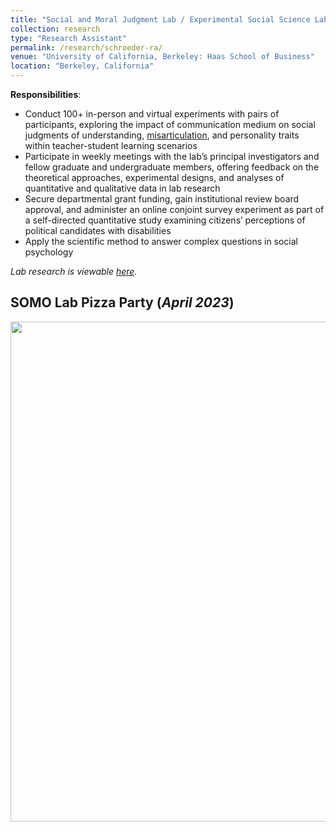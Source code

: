 ```yaml
---
title: "Social and Moral Judgment Lab / Experimental Social Science Laboratory Lead Research Apprentice (_June 2022 - Present_)"
collection: research
type: "Research Assistant"
permalink: /research/schroeder-ra/
venue: "University of California, Berkeley: Haas School of Business"
location: "Berkeley, California"
---
```


__Responsibilities__:
- Conduct 100+ in-person and virtual experiments with pairs of participants, exploring the impact of communication medium on social judgments of understanding, [misarticulation](https://papers.ssrn.com/sol3/papers.cfm?abstract_id=4164007), and personality traits within teacher-student learning scenarios
- Participate in weekly meetings with the lab’s principal investigators and fellow graduate and undergraduate members, offering feedback on the theoretical approaches, experimental designs, and analyses of quantitative and qualitative data in lab research
- Secure departmental grant funding, gain institutional review board approval, and administer an online conjoint survey experiment as part of a self-directed quantitative study examining citizens’ perceptions of political candidates with disabilities
- Apply the scientific method to answer complex questions in social psychology

_Lab research is viewable [here](https://www.somolab.org/overview)._

## SOMO Lab Pizza Party (_April 2023_)
<img width="800" src="https://user-images.githubusercontent.com/100865459/239700445-6fdba757-557b-49b5-9f24-a884772196f9.jpeg">
